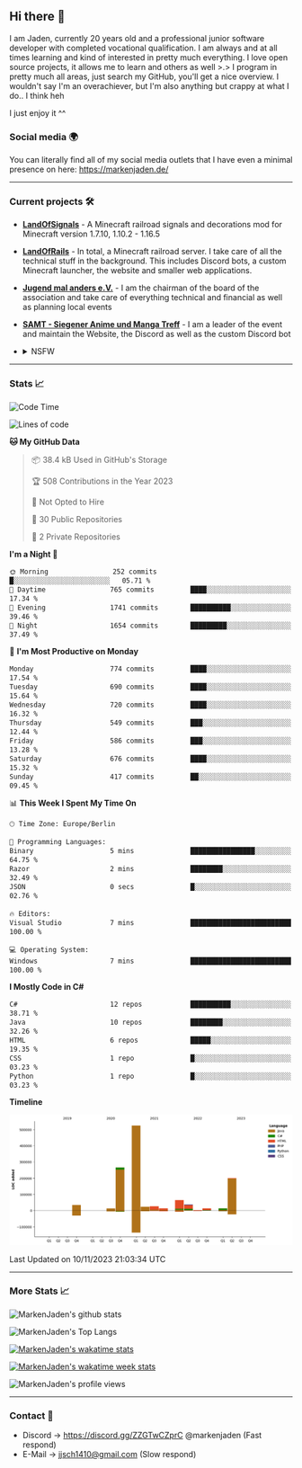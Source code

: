 ## Hi there 👋
I am Jaden, currently 20 years old and a professional junior software developer with completed vocational qualification. I am always and at all times learning and kind of interested in pretty much everything. I love open source projects, it allows me to learn and others as well >.>
I program in pretty much all areas, just search my GitHub, you'll get a nice overview.
I wouldn't say I'm an overachiever, but I'm also anything but crappy at what I do.. I think heh

I just enjoy it ^^

### Social media 🌍

You can literally find all of my social media outlets that I have even a minimal presence on here: https://markenjaden.de/

---

### Current projects 🛠

* [**LandOfSignals**](https://github.com/LandOfRails/LandOfSignals) - A Minecraft railroad signals and decorations mod for Minecraft version 1.7.10, 1.10.2 - 1.16.5
* [**LandOfRails**](https://github.com/LandOfRails) - In total, a Minecraft railroad server. I take care of all the technical stuff in the background. This includes Discord bots, a custom Minecraft launcher, the website and smaller web applications.
* [**Jugend mal anders e.V.**](https://jugendmalanders.de/) - I am the chairman of the board of the association and take care of everything technical and financial as well as planning local events
* [**SAMT - Siegener Anime und Manga Treff**](https://github.com/Siegener-Anime-und-Manga-Treff-SAMT) - I am a leader of the event and maintain the Website, the Discord as well as the custom Discord bot
* <details> 
  <summary>NSFW</summary>
  
  [**Nekos**](https://github.com/MarkenJaden/Nekos) - Website providing you with random lewd neko pics
  
</details>

---

### Stats 📈

<!--START_SECTION:waka-->
![Code Time](http://img.shields.io/badge/Code%20Time-1%2C203%20hrs%2044%20mins-blue)

![Lines of code](https://img.shields.io/badge/From%20Hello%20World%20I%27ve%20Written-1.2%20million%20lines%20of%20code-blue)

**🐱 My GitHub Data** 

> 📦 38.4 kB Used in GitHub's Storage 
 > 
> 🏆 508 Contributions in the Year 2023
 > 
> 🚫 Not Opted to Hire
 > 
> 📜 30 Public Repositories 
 > 
> 🔑 2 Private Repositories 
 > 
**I'm a Night 🦉** 

```text
🌞 Morning                252 commits         █░░░░░░░░░░░░░░░░░░░░░░░░   05.71 % 
🌆 Daytime                765 commits         ████░░░░░░░░░░░░░░░░░░░░░   17.34 % 
🌃 Evening                1741 commits        ██████████░░░░░░░░░░░░░░░   39.46 % 
🌙 Night                  1654 commits        █████████░░░░░░░░░░░░░░░░   37.49 % 
```
📅 **I'm Most Productive on Monday** 

```text
Monday                   774 commits         ████░░░░░░░░░░░░░░░░░░░░░   17.54 % 
Tuesday                  690 commits         ████░░░░░░░░░░░░░░░░░░░░░   15.64 % 
Wednesday                720 commits         ████░░░░░░░░░░░░░░░░░░░░░   16.32 % 
Thursday                 549 commits         ███░░░░░░░░░░░░░░░░░░░░░░   12.44 % 
Friday                   586 commits         ███░░░░░░░░░░░░░░░░░░░░░░   13.28 % 
Saturday                 676 commits         ████░░░░░░░░░░░░░░░░░░░░░   15.32 % 
Sunday                   417 commits         ██░░░░░░░░░░░░░░░░░░░░░░░   09.45 % 
```


📊 **This Week I Spent My Time On** 

```text
🕑︎ Time Zone: Europe/Berlin

💬 Programming Languages: 
Binary                   5 mins              ████████████████░░░░░░░░░   64.75 % 
Razor                    2 mins              ████████░░░░░░░░░░░░░░░░░   32.49 % 
JSON                     0 secs              █░░░░░░░░░░░░░░░░░░░░░░░░   02.76 % 

🔥 Editors: 
Visual Studio            7 mins              █████████████████████████   100.00 % 

💻 Operating System: 
Windows                  7 mins              █████████████████████████   100.00 % 
```

**I Mostly Code in C#** 

```text
C#                       12 repos            ██████████░░░░░░░░░░░░░░░   38.71 % 
Java                     10 repos            ████████░░░░░░░░░░░░░░░░░   32.26 % 
HTML                     6 repos             █████░░░░░░░░░░░░░░░░░░░░   19.35 % 
CSS                      1 repo              █░░░░░░░░░░░░░░░░░░░░░░░░   03.23 % 
Python                   1 repo              █░░░░░░░░░░░░░░░░░░░░░░░░   03.23 % 
```



**Timeline**

![Lines of Code chart](https://raw.githubusercontent.com/MarkenJaden/MarkenJaden/main/assets/bar_graph.png)


 Last Updated on 10/11/2023 21:03:34 UTC
<!--END_SECTION:waka-->

---

### More Stats 📈

![MarkenJaden's github stats](https://github-readme-stats.vercel.app/api?username=MarkenJaden&count_private=true&show_icons=true&theme=radical)

![MarkenJaden's Top Langs](https://github-readme-stats.vercel.app/api/top-langs/?username=MarkenJaden&theme=radical)

[![MarkenJaden's wakatime stats](https://github-readme-stats.vercel.app/api/wakatime?username=MarkenJaden&theme=radical)](https://wakatime.com/@17f322c9-222a-48b4-9e15-983c41f7aed4)

[![MarkenJaden's wakatime week stats](https://wakatime.com/badge/user/17f322c9-222a-48b4-9e15-983c41f7aed4.svg)](https://wakatime.com/@17f322c9-222a-48b4-9e15-983c41f7aed4)

<!--[![MarkenJaden's Codewars stats](https://www.codewars.com/users/MarkenJaden/badges/large)](https://www.codewars.com/users/MarkenJaden)-->

![MarkenJaden's profile views](https://komarev.com/ghpvc/?username=MarkenJaden)

---

### Contact 💌

* Discord -> https://discord.gg/ZZGTwCZprC @markenjaden (Fast respond)
* E-Mail -> jjsch1410@gmail.com (Slow respond)



<!--
**MarkenJaden/MarkenJaden** is a ✨ _special_ ✨ repository because its `README.md` (this file) appears on your GitHub profile.

Here are some ideas to get you started:

- 🔭 I’m currently working on ...
- 🌱 I’m currently learning ...
- 👯 I’m looking to collaborate on ...
- 🤔 I’m looking for help with ...
- 💬 Ask me about ...
- 📫 How to reach me: ...
- 😄 Pronouns: ...
- ⚡ Fun fact: ...
-->
